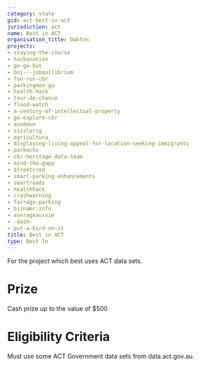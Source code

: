 ```yaml
---
category: state
gid: act-best-in-act
jurisdiction: act
name: Best in ACT
organisation_title: Oakton
projects:
- staying-the-course
- hackanation
- go-go-bus
- boj---jobquilibrium
- fun-run-cbr
- parkingmon-go
- health-hack
- tour-de-chance
- flood-watch
- a-century-of-intellectual-property
- go-explore-cbr
- ausémon
- sizzlerig
- agricultura
- displaying-living-appeal-for-location-seeking-immigrants
- parkachu
- cbr-heritage-data-team
- mind-the-gapp
- $treetcred
- smart-parking-enhancements
- smartroads
- healthhack
- crashwarning
- farrago-parking
- biznamr.info
- averageaussie
- -dash-
- put-a-bird-on-it
title: Best in ACT
type: Best In
---
```


For the project which best uses ACT data sets.

# Prize
Cash prize up to the value of $500

# Eligibility Criteria
Must use some ACT Government data sets from data.act.gov.au.